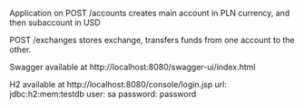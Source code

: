 Application on POST /accounts creates main account in PLN currency, and then subaccount in USD

POST /exchanges stores exchange, transfers funds from one account to the other.


Swagger available at http://localhost:8080/swagger-ui/index.html

H2 available at http://localhost:8080/console/login.jsp
url: jdbc:h2:mem:testdb
user: sa
password: password